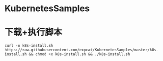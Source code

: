 # KubernetesSamples

# 下载+执行脚本
```shell
curl -o k8s-install.sh https://raw.githubusercontent.com/expcat/KubernetesSamples/master/k8s-install.sh && chmod +x k8s-install.sh && ./k8s-install.sh
```
